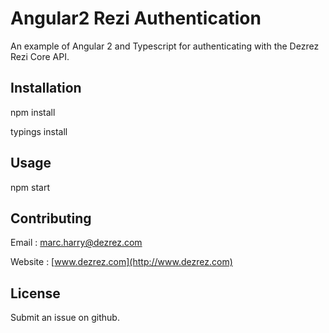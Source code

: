 # Angular2 Rezi Authentication

An example of Angular 2 and Typescript for authenticating with the Dezrez Rezi Core API.

## Installation

npm install

typings install

## Usage

npm start

## Contributing

Email : marc.harry@dezrez.com

Website : [www.dezrez.com](http://www.dezrez.com)

## License

Submit an issue on github.